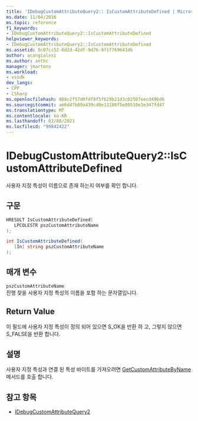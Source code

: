 ```yaml
---
title: 'IDebugCustomAttributeQuery2:: IsCustomAttributeDefined | Microsoft Docs'
ms.date: 11/04/2016
ms.topic: reference
f1_keywords:
- IDebugCustomAttributeQuery2::IsCustomAttributeDefined
helpviewer_keywords:
- IDebugCustomAttributeQuery2::IsCustomAttributeDefined
ms.assetid: 5c07cc52-6d2d-42df-9d76-9f1f769641db
author: acangialosi
ms.author: anthc
manager: jmartens
ms.workload:
- vssdk
dev_langs:
- CPP
- CSharp
ms.openlocfilehash: 808c2f57d0fdf8f5f629b21d3c02507eecd49bd6
ms.sourcegitcommit: ae6d47b09a439cd0e13180f5e89510e3e347fd47
ms.translationtype: MT
ms.contentlocale: ko-KR
ms.lasthandoff: 02/08/2021
ms.locfileid: "99842422"
---
```

# <a name="idebugcustomattributequery2iscustomattributedefined"></a>IDebugCustomAttributeQuery2::IsCustomAttributeDefined
사용자 지정 특성이 이름으로 존재 하는지 여부를 확인 합니다.

## <a name="syntax"></a>구문

```cpp
HRESULT IsCustomAttributeDefined( 
   LPCOLESTR pszCustomAttributeName
);
```

```csharp
int IsCustomAttributeDefined(
   [In] string pszCustomAttributeName
);
```

## <a name="parameters"></a>매개 변수
`pszCustomAttributeName`\
진행 찾을 사용자 지정 특성의 이름을 포함 하는 문자열입니다.

## <a name="return-value"></a>Return Value
 이 필드에 사용자 지정 특성이 정의 되어 있으면 S_OK을 반환 하 고, 그렇지 않으면 S_FALSE을 반환 합니다.

## <a name="remarks"></a>설명
 사용자 지정 특성과 연결 된 특성 바이트를 가져오려면 [GetCustomAttributeByName](../../../extensibility/debugger/reference/idebugcustomattributequery2-getcustomattributebyname.md) 메서드를 호출 합니다.

## <a name="see-also"></a>참고 항목
- [IDebugCustomAttributeQuery2](../../../extensibility/debugger/reference/idebugcustomattributequery2.md)
